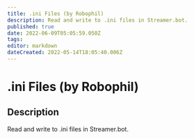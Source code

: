 ```yaml
---
title: .ini Files (by Robophil)
description: Read and write to .ini files in Streamer.bot.
published: true
date: 2022-06-09T05:05:59.050Z
tags: 
editor: markdown
dateCreated: 2022-05-14T18:05:40.006Z
---
```


# .ini Files (by Robophil)
## Description
Read and write to .ini files in Streamer.bot.